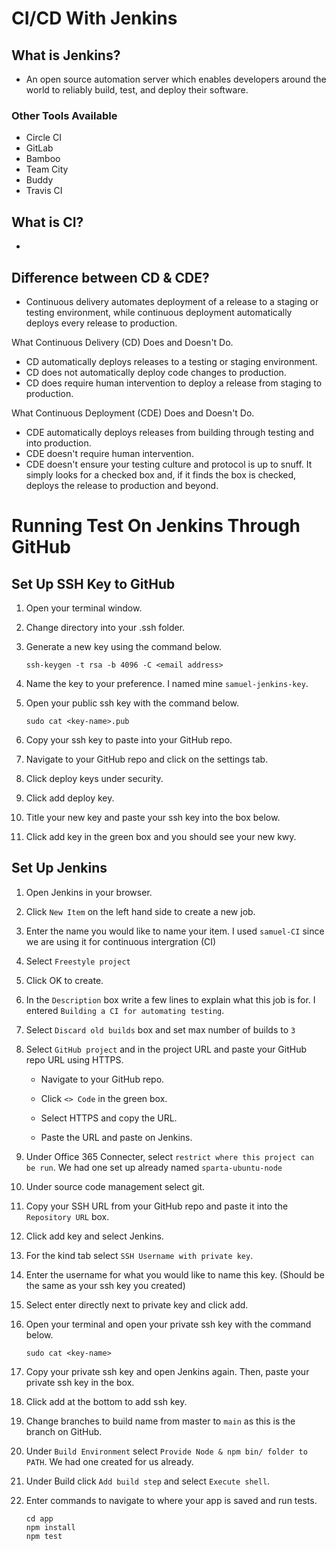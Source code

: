 # CI/CD With Jenkins

## What is Jenkins?

- An open source automation server which enables developers around the world to reliably build, test, and deploy their software.

### Other Tools Available

- Circle CI
- GitLab
- Bamboo
- Team City
- Buddy
- Travis CI

## What is CI?

- 

## Difference between CD & CDE?

- Continuous delivery automates deployment of a release to a staging or testing environment, while continuous deployment automatically deploys every release to production.

What Continuous Delivery (CD) Does and Doesn't Do.
- CD automatically deploys releases to a testing or staging environment.
- CD does not automatically deploy code changes to production.
- CD does require human intervention to deploy a release from staging to production.

What Continuous Deployment (CDE) Does and Doesn't Do.
- CDE automatically deploys releases from building through testing and into production.
- CDE doesn't require human intervention.
- CDE doesn't ensure your testing culture and protocol is up to snuff. It simply looks for a checked box and, if it finds the box is checked, deploys the release to production and beyond.

# Running Test On Jenkins Through GitHub

## Set Up SSH Key to GitHub

1. Open your terminal window.

2. Change directory into your .ssh folder.
3. Generate a new key using the command below.
    ```
    ssh-keygen -t rsa -b 4096 -C <email address>
    ```
4. Name the key to your preference. I named mine `samuel-jenkins-key`.
5. Open your public ssh key with the command below.
    ```
    sudo cat <key-name>.pub
    ```
6. Copy your ssh key to paste into your GitHub repo.
7. Navigate to your GitHub repo and click on the settings tab.
8. Click deploy keys under security.
9. Click add deploy key.
10. Title your new key and paste your ssh key into the box below.
11. Click add key in the green box and you should see your new kwy.

## Set Up Jenkins

1. Open Jenkins in your browser.

2. Click `New Item` on the left hand side to create a new job.
3. Enter the name you would like to name your item. I used `samuel-CI` since we are using it for continuous intergration (CI)
4. Select `Freestyle project`
5. Click OK to create. 
6. In the `Description` box write a few lines to explain what this job is for. I entered `Building a CI for automating testing`.
7. Select `Discard old builds` box and set max number of builds to `3`
8. Select `GitHub project` and in the project URL and paste your GitHub repo URL using HTTPS.
    - Navigate to your GitHub repo.

    - Click `<> Code` in the green box.
    - Select HTTPS and copy the URL.
    - Paste the URL and paste on Jenkins.

9. Under Office 365 Connecter, select `restrict where this project can be run`. We had one set up already named `sparta-ubuntu-node`
10. Under source code management select git.
11. Copy your SSH URL from your GitHub repo and paste it into the `Repository URL` box.
12. Click add key and select Jenkins.
13. For the kind tab select `SSH Username with private key`.
14.	Enter the username for what you would like to name this key. (Should be the same as your ssh key you created)
15.	Select enter directly next to private key and click add.
16.	Open your terminal and open your private ssh key with the command below.
    ```
    sudo cat <key-name>
    ```
17. Copy your private ssh key and open Jenkins again. Then, paste your private ssh key in the box.
17.	Click add at the bottom to add ssh key.
18.	Change branches to build name from master to `main` as this is the branch on GitHub.
19.	Under `Build Environment` select `Provide Node & npm bin/ folder to PATH`. We had one created for us already.
20.	Under Build click `Add build step` and select `Execute shell`.
21. Enter commands to navigate to where your app is saved and run tests.
    ```
    cd app
    npm install
    npm test
    ```